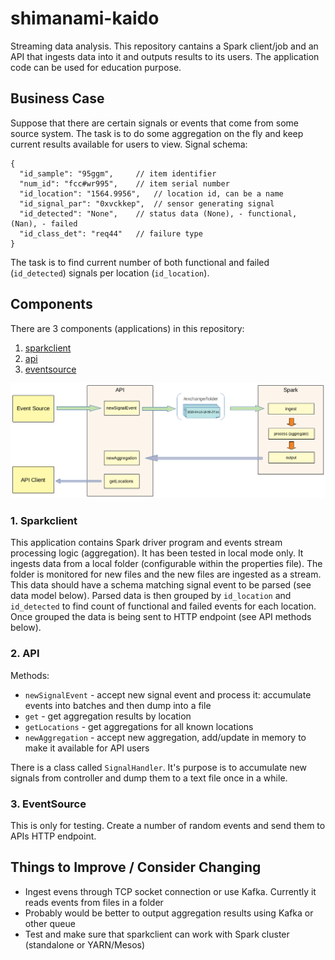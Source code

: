 # shimanami-kaido
Streaming data analysis.
This repository cantains a Spark client/job and an API that ingests data into it and outputs results to its users.
The application code can be used for education purpose.

## Business Case
Suppose that there are certain signals or events that come from some source system. The task is to do some aggregation on the fly and keep current results available for users to view.
Signal schema:

```
{
  "id_sample": "95ggm", 	// item identifier
  "num_id": "fcc#wr995", 	// item serial number
  "id_location": "1564.9956", 	// location id, can be a name
  "id_signal_par": "0xvckkep",	// sensor generating signal
  "id_detected": "None", 	// status data (None), - functional, (Nan), - failed
  "id_class_det": "req44"	// failure type
}
```

The task is to find current number of both functional and failed (`id_detected`) signals per location (`id_location`).


## Components
There are 3 components (applications) in this repository:
1. [sparkclient](https://github.com/oleglukin/shimanami-kaido/tree/master/java/sparkclient)
2. [api](https://github.com/oleglukin/shimanami-kaido/tree/master/java/api)
3. [eventsource](https://github.com/oleglukin/shimanami-kaido/tree/master/java/eventsource)


![Components](./components.png)


### 1. Sparkclient
This application contains Spark driver program and events stream processing logic (aggregation). It has been tested in local mode only.
It ingests data from a local folder (configurable within the properties file). The folder is monitored for new files and the new files are ingested as a stream.
This data should have a schema matching signal event to be parsed (see data model below).
Parsed data is then grouped by `id_location` and `id_detected` to find count of functional and failed events for each location.
Once grouped the data is being sent to HTTP endpoint (see API methods below).

### 2. API
Methods:
- `newSignalEvent` - accept new signal event and process it: accumulate events into batches and then dump into a file
- `get` - get aggregation results by location
- `getLocations` - get aggregations for all known locations
- `newAggregation` - accept new aggregation, add/update in memory to make it available for API users

There is a class called `SignalHandler`. It's purpose is to accumulate new signals from controller and dump them to a text file once in a while.

### 3. EventSource
This is only for testing. Create a number of random events and send them to APIs HTTP endpoint.


## Things to Improve / Consider Changing
- Ingest evens through TCP socket connection or use Kafka. Currently it reads events from  files in a folder
- Probably would be better to output aggregation results using Kafka or other queue
- Test and make sure that sparkclient can work with Spark cluster (standalone or YARN/Mesos)
